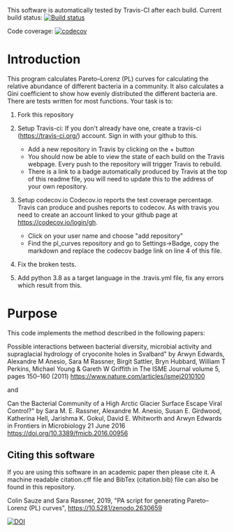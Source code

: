 This software is automatically tested by Travis-CI after each build. Current build status:
[![Build status](https://travis-ci.org/cdt-aimlac/pl_curves.svg?branch=master)](https://travis-ci.org/cdt-aimlac/pl_curves)

Code coverage: 
[![codecov](https://codecov.io/gh/TonichaC/pl_curves/branch/master/graph/badge.svg)](https://codecov.io/gh/CDT-AIMLAC/pl_curves)

# Introduction

This program calculates Pareto–Lorenz (PL) curves for calculating the relative abundance of different bacteria in a community. It also calculates a Gini coefficient to show how evenly distributed the different bacteria are. There are tests written for most functions. Your task is to:

1. Fork this repository
2. Setup Travis-ci:
   If you don't already have one, create a travis-ci (https://travis-ci.org/) account. Sign in with your github to this.
    * Add a new repository in Travis by clicking on the + button 
    * You should now be able to view the state of each build on the Travis webpage. Every push to the repository will trigger Travis to rebuild.
    * There is a link to a badge automatically produced by Travis at the top of this readme file, you will need to update this to the address of your own repository.

3. Setup codecov.io
   Codecov.io reports the test coverage percentage. Travis can produce and pushes reports to codecov. As with travis you need to create an account linked to your github page at https://codecov.io/login/gh.
   * Click on your user name and choose "add repository"
   * Find the pl_curves repository and go to Settings->Badge, copy the markdown and replace the codecov badge link on line 4 of this file.

4. Fix the broken tests.
5. Add python 3.8 as a target language in the .travis.yml file, fix any errors which result from this.


# Purpose

This code implements the method described in the following papers:

Possible interactions between bacterial diversity, microbial activity and 
supraglacial hydrology of cryoconite holes in Svalbard" by Arwyn Edwards, 
Alexandre M Anesio, Sara M Rassner, Birgit Sattler, Bryn Hubbard, William T 
Perkins, Michael Young & Gareth W Griffith in The ISME Journal volume 5, 
pages 150–160 (2011)
https://www.nature.com/articles/ismej2010100

and

Can the Bacterial Community of a 
High Arctic Glacier Surface Escape Viral Control?" by Sara M. E. Rassner, 
Alexandre M. Anesio, Susan E. Girdwood, Katherina Hell, Jarishma K. Gokul, 
David E. Whitworth and Arwyn Edwards in Frontiers in Microbiology 21 June 2016
https://doi.org/10.3389/fmicb.2016.00956

## Citing this software

If you are using this software in an academic paper then please cite it. A machine readable citation.cff file and BibTex (citation.bib) file can also be found in this repository.

Colin Sauze and Sara Rassner, 2019, "PA script for generating Pareto–Lorenz (PL) curves", https://10.5281/zenodo.2630659  

[![DOI](https://zenodo.org/badge/177189416.svg)](https://zenodo.org/badge/latestdoi/177189416)


